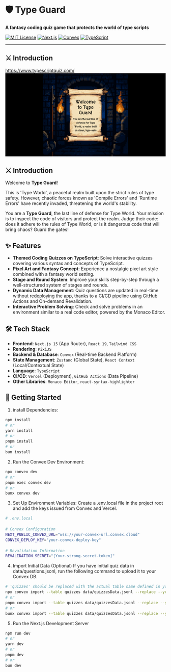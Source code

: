 # 🛡️ Type Guard

**A fantasy coding quiz game that protects the world of type scripts**

[![MIT License](https://img.shields.io/badge/License-MIT-green.svg)](https://choosealicense.com/licenses/mit/)
[![Next.js](https://img.shields.io/badge/Next.js-15-black?logo=next.js)](https://nextjs.org/)
[![Convex](https://img.shields.io/badge/Backend-Convex-blueviolet?logo=convex)](https://www.convex.dev/)
[![TypeScript](https://img.shields.io/badge/TypeScript-5-blue?logo=typescript)](https://www.typescriptlang.org/)

---

## ⚔️ Introduction

https://www.typescriptquiz.com/
![Type Guard Gameplay](./public/og-image.png)

## ⚔️ Introduction

Welcome to **Type Guard**!

This is 'Type World', a peaceful realm built upon the strict rules of type safety. However, chaotic forces known as 'Compile Errors' and 'Runtime Errors' have recently invaded, threatening the world's stability.

You are a **Type Guard**, the last line of defense for Type World. Your mission is to inspect the code of visitors and protect the realm. Judge their code: does it adhere to the rules of Type World, or is it dangerous code that will bring chaos? Guard the gates!

## ✨ Features

- **Themed Coding Quizzes on TypeScript**: Solve interactive quizzes covering various syntax and concepts of TypeScript.
- **Pixel Art and Fantasy Concept**: Experience a nostalgic pixel art style combined with a fantasy world setting.
- **Stage and Round System**: Improve your skills step-by-step through a well-structured system of stages and rounds.
- **Dynamic Data Management**: Quiz questions are updated in real-time without redeploying the app, thanks to a CI/CD pipeline using GitHub Actions and On-demand Revalidation.
- **Interactive Problem Solving**: Check and solve problems in an environment similar to a real code editor, powered by the Monaco Editor.

## 🛠️ Tech Stack

- **Frontend**: `Next.js 15` (App Router), `React 19`, `Tailwind CSS`
- **Rendering**: `PixiJS`
- **Backend & Database**: `Convex` (Real-time Backend Platform)
- **State Management**: `Zustand` (Global State), `React Context` (Local/Contextual State)
- **Language**: `TypeScript`
- **CI/CD**: `Vercel` (Deployment), `GitHub Actions` (Data Pipeline)
- **Other Libraries**: `Monaco Editor`, `react-syntax-highlighter`

## 🚀 Getting Started

1. install Dependencies:

```bash
npm install
# or
yarn install
# or
pnpm install
# or
bun install
```

2. Run the Convex Dev Environment:

```bash
npx convex dev
# or
pnpm exec convex dev
# or
bunx convex dev
```

3. Set Up Environment Variables:
   Create a .env.local file in the project root and add the keys issued from Convex and Vercel.

```bash
# .env.local

# Convex Configuration
NEXT_PUBLIC_CONVEX_URL="wss://your-convex-url.convex.cloud"
CONVEX_DEPLOY_KEY="your-convex-deploy-key"

# Revalidation Information
REVALIDATION_SECRET="[Your-strong-secret-token]"
```

4. Import Initial Data (Optional)
   If you have initial quiz data in data/questions.jsonl, run the following command to upload it to your Convex DB.

```bash
# 'quizzes' should be replaced with the actual table name defined in your Convex schema.
npx convex import --table quizzes data/quizzesData.jsonl --replace --yes
# or
pnpm convex import --table quizzes data/quizzesData.jsonl --replace --yes
# or
bunx convex import --table quizzes data/quizzesData.jsonl --replace --yes
```

5. Run the Next.js Development Server

```bash
npm run dev
# or
yarn dev
# or
pnpm dev
# or
bun dev
```

